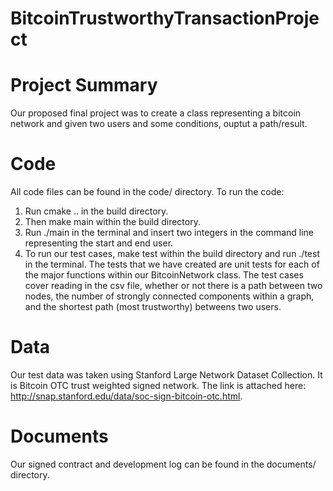 # BitcoinTrustworthyTransactionProject

# Project Summary
Our proposed final project was to create a class representing a bitcoin network and given two users and some conditions, ouptut a path/result.

# Code
All code files can be found in the code/ directory. To run the code:

1. Run cmake .. in the build directory. 
2. Then make main within the build directory.
3. Run ./main in the terminal and insert two integers in the command line representing the start and end user.
4. To run our test cases, make test within the build directory and run ./test in the terminal. The tests that we have created are unit tests for each of the major functions within our BitcoinNetwork class. The test cases cover reading in the csv file, whether or not there is a path between two nodes, the number of strongly connected components within a graph, and the shortest path (most trustworthy) betweens two users.

# Data
Our test data was taken using Stanford Large Network Dataset Collection. It is Bitcoin OTC trust weighted signed network. The link is attached here: http://snap.stanford.edu/data/soc-sign-bitcoin-otc.html.

# Documents
Our signed contract and development log can be found in the documents/ directory.

